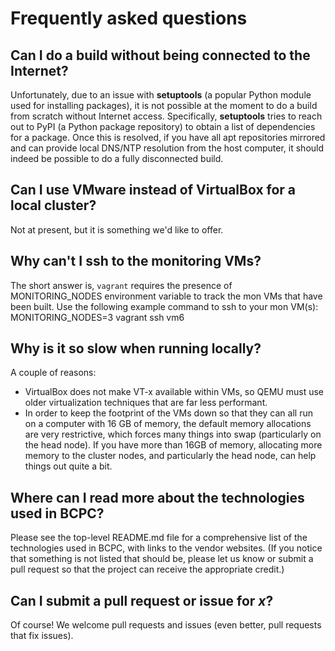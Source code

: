Frequently asked questions
===

Can I do a build without being connected to the Internet?
---
Unfortunately, due to an issue with **setuptools** (a popular Python module used for installing packages), it is not possible at the moment to do a build from scratch without Internet access. Specifically, **setuptools** tries to reach out to PyPI (a Python package repository) to obtain a list of dependencies for a package. Once this is resolved, if you have all apt repositories mirrored and can provide local DNS/NTP resolution from the host computer, it should indeed be possible to do a fully disconnected build.

Can I use VMware instead of VirtualBox for a local cluster?
---
Not at present, but it is something we'd like to offer.

Why can't I ssh to the monitoring VMs?
---
The short answer is, `vagrant` requires the presence of MONITORING_NODES environment variable to track the mon VMs that have been built. Use the following example command to ssh to your mon VM(s):
 MONITORING_NODES=3 vagrant ssh vm6

Why is it so slow when running locally?
---
A couple of reasons:

* VirtualBox does not make VT-x available within VMs, so QEMU must use older virtualization techniques that are far less performant.
* In order to keep the footprint of the VMs down so that they can all run on a computer with 16 GB of memory, the default memory allocations are very restrictive, which forces many things into swap (particularly on the head node). If you have more than 16GB of memory, allocating more memory to the cluster nodes, and particularly the head node, can help things out quite a bit.

Where can I read more about the technologies used in BCPC?
---
Please see the top-level README.md file for a comprehensive list of the technologies used in BCPC, with links to the vendor websites. (If you notice that something is not listed that should be, please let us know or submit a pull request so that the project can receive the appropriate credit.)

Can I submit a pull request or issue for *x*?
---
Of course! We welcome pull requests and issues (even better, pull requests that fix issues).
